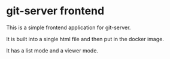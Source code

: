 # git-server frontend

This is a simple frontend application for git-server.

It is built into a single html file and then put in the docker image.

It has a list mode and a viewer mode.